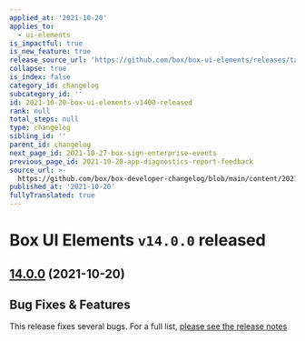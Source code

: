 ```yaml
---
applied_at: '2021-10-20'
applies_to:
  - ui-elements
is_impactful: true
is_new_feature: true
release_source_url: 'https://github.com/box/box-ui-elements/releases/tag/v14.0.0'
collapse: true
is_index: false
category_id: changelog
subcategory_id: ''
id: 2021-10-20-box-ui-elements-v1400-released
rank: null
total_steps: null
type: changelog
sibling_id: ''
parent_id: changelog
next_page_id: 2021-10-27-box-sign-enterprise-events
previous_page_id: 2021-10-20-app-diagnostics-report-feedback
source_url: >-
  https://github.com/box/box-developer-changelog/blob/main/content/2021/10-20-box-ui-elements-v1400-released.md
published_at: '2021-10-20'
fullyTranslated: true
---
```

# Box UI Elements `v14.0.0` released

## [14.0.0][1] (2021-10-20)

## Bug Fixes & Features

This release fixes several bugs. For a full list, [please see the release notes][1]

[1]: https://github.com/box/box-ui-elements/releases/tag/v14.0.0

